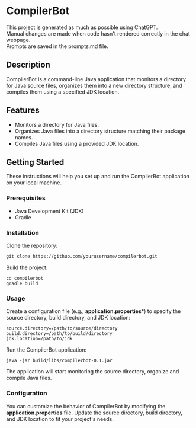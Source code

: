 # CompilerBot

This project is generated as much as possible using ChatGPT.  
Manual changes are made when code hasn't rendered correctly in the chat webpage.  
Prompts are saved in the prompts.md file. 

## Description

CompilerBot is a command-line Java application that monitors a directory for Java source files, organizes them into a new directory structure, and compiles them using a specified JDK location.

## Features

- Monitors a directory for Java files.
- Organizes Java files into a directory structure matching their package names.
- Compiles Java files using a provided JDK location.

## Getting Started

These instructions will help you set up and run the CompilerBot application on your local machine.

### Prerequisites

- Java Development Kit (JDK)
- Gradle

### Installation

Clone the repository:
 
    git clone https://github.com/yourusername/compilerbot.git

Build the project:

    cd compilerbot
    gradle build

### Usage

Create a configuration file (e.g., **application.properties***) to specify the source directory, build directory, and JDK location:

    source.directory=/path/to/source/directory
    build.directory=/path/to/build/directory
    jdk.location=/path/to/jdk

Run the CompilerBot application:

    java -jar build/libs/compilerbot-0.1.jar

The application will start monitoring the source directory, organize and compile Java files.

### Configuration

You can customize the behavior of CompilerBot by modifying the **application.properties** file. Update the source directory, build directory, and JDK location to fit your project's needs.

